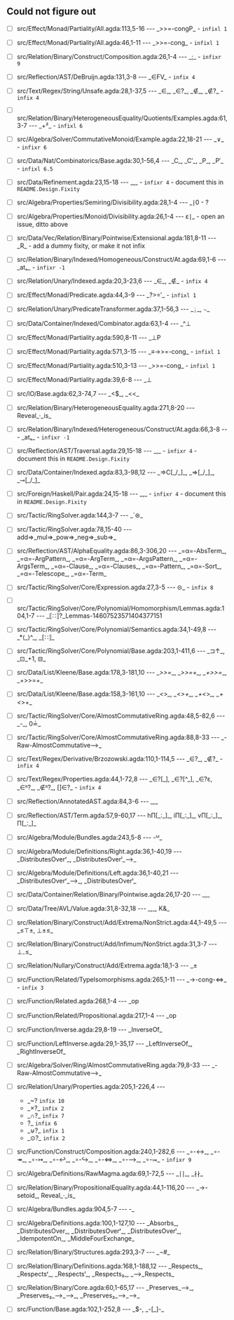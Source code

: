 ## Could not figure out

- [ ] src/Effect/Monad/Partiality/All.agda:113,5-16 --- \_>>=-congP\_ - `infixl 1`

- [ ] src/Effect/Monad/Partiality/All.agda:46,1-11 --- \_>>=-cong\_ - `infixl 1`

- [ ] src/Relation/Binary/Construct/Composition.agda:26,1-4 --- \_;\_ - `infixr 9`

- [ ] src/Reflection/AST/DeBruijn.agda:131,3-8 --- \_∈FV\_ - `infix 4`

- [ ] src/Text/Regex/String/Unsafe.agda:28,1-37,5 --- \_∈\_, \_∈?\_, \_∉\_, \_∉?\_ - `infix 4`

- [ ] src/Relation/Binary/HeterogeneousEquality/Quotients/Examples.agda:61,3-7 --- \_+²\_ - `infixl 6`

- [ ] src/Algebra/Solver/CommutativeMonoid/Example.agda:22,18-21 --- \_∨\_ - `infixr 6`

- [ ] src/Data/Nat/Combinatorics/Base.agda:30,1-56,4 --- \_C\_, \_C′\_, \_P\_, \_P′\_ - `infixl 6.5`

- [ ] src/Data/Refinement.agda:23,15-18 --- \_,\_ - `infixr 4` - document this in `README.Design.Fixity`

- [ ] src/Algebra/Properties/Semiring/Divisibility.agda:28,1-4 --- \_∣0 - ?

- [ ] src/Algebra/Properties/Monoid/Divisibility.agda:26,1-4 --- ε∣\_ - open an issue, ditto above

- [ ] src/Data/Vec/Relation/Binary/Pointwise/Extensional.agda:181,8-11 --- \_R\_ - add a dummy fixity, or make it not infix

- [ ] src/Relation/Binary/Indexed/Homogeneous/Construct/At.agda:69,1-6 --- \_atₛ\_ - `infixr -1`

- [ ] src/Relation/Unary/Indexed.agda:20,3-23,6 --- \_∈\_, \_∉\_ - `infix 4`

- [ ] src/Effect/Monad/Predicate.agda:44,3-9 --- \_?>=′\_ - `infixl 1`

- [ ] src/Relation/Unary/PredicateTransformer.agda:37,1-56,3 --- \_⍮\_, ∼\_

- [ ] src/Data/Container/Indexed/Combinator.agda:63,1-4 --- \_^⊥

- [ ] src/Effect/Monad/Partiality.agda:590,8-11 --- \_⊥P

- [ ] src/Effect/Monad/Partiality.agda:571,3-15 --- \_≡->>=-cong\_ - `infixl 1`

- [ ] src/Effect/Monad/Partiality.agda:510,3-13 --- \_>>=-cong\_ - `infixl 1`

- [ ] src/Effect/Monad/Partiality.agda:39,6-8 --- \_⊥

- [ ] src/IO/Base.agda:62,3-74,7 --- \_<$\_, \_<<\_

- [ ] src/Relation/Binary/HeterogeneousEquality.agda:271,8-20 --- Reveal\_·\_is\_

- [ ] src/Relation/Binary/Indexed/Heterogeneous/Construct/At.agda:66,3-8 --- \_atₛ\_ - `infixr -1`

- [ ] src/Reflection/AST/Traversal.agda:29,15-18 --- \_,\_ - `infixr 4` - document this in `README.Design.Fixity`

- [ ] src/Data/Container/Indexed.agda:83,3-98,12 --- \_⇒C[\_/\_]\_, \_⇒[\_/\_]\_, \_⊸[\_/\_]\_

- [ ] src/Foreign/Haskell/Pair.agda:24,15-18 --- \_,\_ - `infixr 4` - document this in `README.Design.Fixity`

- [ ] src/Tactic/RingSolver.agda:144,3-7 --- \_`⊜\_

- [ ] src/Tactic/RingSolver.agda:78,15-40 --- add⇒\_mul⇒\_pow⇒\_neg⇒\_sub⇒\_

- [ ] src/Reflection/AST/AlphaEquality.agda:86,3-306,20 --- \_=α=-AbsTerm\_, \_=α=-ArgPattern\_, \_=α=-ArgTerm\_, \_=α=-ArgsPattern\_, \_=α=-ArgsTerm\_, \_=α=-Clause\_, \_=α=-Clauses\_, \_=α=-Pattern\_, \_=α=-Sort\_, \_=α=-Telescope\_, \_=α=-Term\_

- [ ] src/Tactic/RingSolver/Core/Expression.agda:27,3-5 --- ⊝\_  - `infix 8`

- [ ] src/Tactic/RingSolver/Core/Polynomial/Homomorphism/Lemmas.agda:104,1-7 --- \_⟦∷⟧?\_Lemmas-14607523571404377151

- [ ] src/Tactic/RingSolver/Core/Polynomial/Semantics.agda:34,1-49,8 --- \_*⟨\_⟩^\_, \_⟦∷⟧\_

- [ ] src/Tactic/RingSolver/Core/Polynomial/Base.agda:203,1-411,6 --- \_⊐↑\_, \_⊡\_+1, ⊟\_

- [ ] src/Data/List/Kleene/Base.agda:178,3-181,10 --- \_*>>=*\_, \_*>>=+\_, \_+>>=*\_, \_+>>=+\_

- [ ] src/Data/List/Kleene/Base.agda:158,3-161,10 --- \_*<*>*\_, \_*<*>+\_, \_+<*>*\_, \_+<*>+\_

- [ ] src/Tactic/RingSolver/Core/AlmostCommutativeRing.agda:48,5-82,6 --- \_-\_, 0≟\_

- [ ] src/Tactic/RingSolver/Core/AlmostCommutativeRing.agda:88,8-33 --- \_-Raw-AlmostCommutative⟶\_

- [ ] src/Text/Regex/Derivative/Brzozowski.agda:110,1-114,5 --- \_∈?\_, \_∉?\_ - `infix 4`

- [ ] src/Text/Regex/Properties.agda:44,1-72,8 --- \_∈?[\_], \_∈?[^\_], \_∈?ε, \_∈ᴿ?\_, \_∉ᴿ?\_, []∈?\_ - `infix 4`

- [ ] src/Reflection/AnnotatedAST.agda:84,3-6 --- \_,\_

- [ ] src/Reflection/AST/Term.agda:57,9-60,17 --- hΠ[\_∶\_]\_, iΠ[\_∶\_]\_, vΠ[\_∶\_]\_, Π[\_∶\_]\_

- [ ] src/Algebra/Module/Bundles.agda:243,5-8 --- -ᴹ\_

- [ ] src/Algebra/Module/Definitions/Right.agda:36,1-40,19 --- \_DistributesOverʳ\_, \_DistributesOverˡ\_⟶\_

- [ ] src/Algebra/Module/Definitions/Left.agda:36,1-40,21 --- \_DistributesOverʳ\_⟶\_, \_DistributesOverˡ\_

- [ ] src/Data/Container/Relation/Binary/Pointwise.agda:26,17-20 --- \_,\_

- [ ] src/Data/Tree/AVL/Value.agda:31,8-32,18 --- \_,\_, K&\_

- [ ] src/Relation/Binary/Construct/Add/Extrema/NonStrict.agda:44,1-49,5 --- \_≤⊤±, ⊥±≤\_

- [ ] src/Relation/Binary/Construct/Add/Infimum/NonStrict.agda:31,3-7 --- ⊥₋≤\_

- [ ] src/Relation/Nullary/Construct/Add/Extrema.agda:18,1-3 --- \_±

- [ ] src/Function/Related/TypeIsomorphisms.agda:265,1-11 --- \_→-cong-⇔\_ - `infix 3` 

- [ ] src/Function/Related.agda:268,1-4 --- \_op

- [ ] src/Function/Related/Propositional.agda:217,1-4 --- \_op

- [ ] src/Function/Inverse.agda:29,8-19 --- \_InverseOf\_

- [ ] src/Function/LeftInverse.agda:29,1-35,17 --- \_LeftInverseOf\_, \_RightInverseOf\_

- [ ] src/Algebra/Solver/Ring/AlmostCommutativeRing.agda:79,8-33 --- \_-Raw-AlmostCommutative⟶\_

- [ ] src/Relation/Unary/Properties.agda:205,1-226,4 ---
  - \_~?  `infix 10`
  - \_×?\_ `infix 2`
  - \_∩?\_ `infix 7`
  - \?\_ `infix 6`
  - \_⊎?\_ `infix 1`
  - \_⊙?\_ `infix 2`

- [ ] src/Function/Construct/Composition.agda:240,1-282,6 --- \_∘-↔\_, \_∘-↠\_, \_∘-↣\_, \_∘-↩\_, \_∘-↪\_, \_∘-⇔\_, \_∘-⟶\_, \_∘-⤖\_ - `infixr 9`

- [ ] src/Algebra/Definitions/RawMagma.agda:69,1-72,5 --- \_∣∣\_, \_∤∤\_

- [ ] src/Relation/Binary/PropositionalEquality.agda:44,1-116,20 --- \_→-setoid\_, Reveal\_·\_is\_

- [ ] src/Algebra/Bundles.agda:904,5-7 --- -\_

- [ ] src/Algebra/Definitions.agda:100,1-127,10 --- \_Absorbs\_, \_DistributesOver\_, \_DistributesOverʳ\_, \_DistributesOverˡ\_, \_IdempotentOn\_, \_MiddleFourExchange\_

- [ ] src/Relation/Binary/Structures.agda:293,3-7 --- \_¬#\_

- [ ] src/Relation/Binary/Definitions.agda:168,1-188,12 --- \_Respects\_, \_Respectsʳ\_, \_Respectsˡ\_, \_Respects₂\_, \_⟶\_Respects\_

- [ ] src/Relation/Binary/Core.agda:60,1-65,17 --- \_Preserves\_⟶\_, \_Preserves₂\_⟶\_⟶\_, \_Preserves₂\_⟶\_⟶\_

- [ ] src/Function/Base.agda:102,1-252,8 --- \_$-, \_-[\_]-\_
